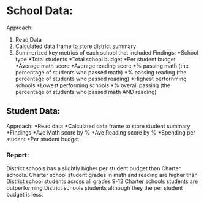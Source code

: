 # School Data:
Approach:
1. Read Data
2. Calculated data frame to store district summary
3. Summerized key metrics of each school that included
Findings:
*School type
*Total students
*Total school budget
*Per student budget
*Average math score
*Average reading score
*% passing math (the percentage of students who passed math)
*% passing reading (the percentage of students who passed reading)
*Highest perfornming schools
*Lowest performing schools
*% overall passing (the percentage of students who passed math AND reading)

## Student Data:
Approach:
*Read data
*Calculated data frame to store student summary
*Findings
*Ave Math score by %
*Ave Reading score by %
*Spending per student
*Per student budget

### Report:
District schools has a slightly higher per student budget than Charter schools.
Charter school student grades in math and reading are higher than District school students across all grades 9-12
Charter schools students are outperforming District schools students although they the per student budget is less.
